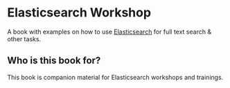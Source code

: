 # Elasticsearch Workshop

A book with examples on how to use [Elasticsearch](https://www.elastic.co/elasticsearch/) for full text search & other tasks.

## Who is this book for?

This book is companion material for Elasticsearch workshops and trainings. 

